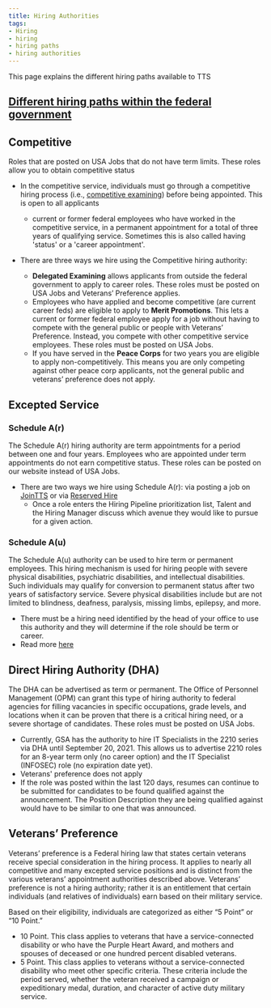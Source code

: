 ```yaml
---
title: Hiring Authorities
tags:
- Hiring
- hiring
- hiring paths
- hiring authorities
---
```

This page explains the different hiring paths available to TTS

## [Different hiring paths within the federal government](https://www.usajobs.gov/Help/working-in-government/unique-hiring-paths/)

## Competitive
Roles that are posted on USA Jobs that do not have term limits. These roles allow you to obtain competitive status 
* In the competitive service, individuals must go through a competitive hiring process (i.e., [competitive examining](https://www.opm.gov/policy-data-oversight/hiring-information/competitive-hiring/)) before being appointed. This is open to all applicants
	* current or former federal employees who have worked in the competitive service, in a permanent appointment for a total of three years of qualifying service. Sometimes this is also called having 'status' or a 'career appointment'.
	
* There are three ways we hire using the Competitive hiring authority:
  * **Delegated Examining**  allows applicants from outside the federal government to apply to career roles. These roles must be posted on USA Jobs and Veterans’ Preference applies.
  * Employees who have applied and become competitive (are current career feds) are eligible to apply to **Merit Promotions**. This lets a current or former federal employee apply for a job without having to compete with the general public or people with Veterans’ Preference. Instead, you compete with other competitive service employees. These roles must be posted on USA Jobs.
  * If you have served in the **Peace Corps** for two years you are eligible to apply non-competitively. This means you are only competing against other peace corp applicants, not the general public and veterans’ preference does not apply. 

## Excepted Service 
### Schedule A(r)
The Schedule A(r) hiring authority are term appointments for a period between one and four years.
Employees who are appointed under term appointments do not earn competitive status. These roles can be posted on our website instead of USA Jobs.
* There are two ways we hire using Schedule A(r): via posting a job on [JoinTTS](https://join.tts.gsa.gov/) or via [Reserved Hire](https://drive.google.com/file/d/0B4J4Dpr2HVDsX2RKMjhtU1NuU2ZEUWoxU0NJWkhLbFVXejlv/view?usp=sharing)
  * Once a role enters the Hiring Pipeline prioritization list, Talent and the Hiring Manager discuss which avenue they would like to pursue for a given action.

### Schedule A(u)
The Schedule A(u) authority can be used to hire term or permanent employees. This hiring mechanism is used for hiring people with severe physical disabilities, psychiatric disabilities, and intellectual disabilities. Such individuals may qualify for conversion to permanent status after two years of satisfactory service. Severe physical disabilities include but are not limited to blindness, deafness, paralysis, missing limbs, epilepsy, and more.
* There must be a hiring need identified by the head of your office to use this authority and they will determine if the role should be term or career.
* Read more [here](https://docs.google.com/document/d/1WnvPtg6QxcrX8UQZWBZhGiRfxWphl7Nd7oy5gPXrVaQ/edit?usp=sharing)

## Direct Hiring Authority (DHA)
The DHA can be advertised as term or permanent. The Office of Personnel Management (OPM) can grant this type of hiring authority to federal agencies for filling vacancies in specific occupations, grade levels, and locations when it can be proven that there is a critical hiring need, or a severe shortage of candidates. These roles must be posted on USA Jobs. 
* Currently, GSA has the authority to hire IT Specialists in the 2210 series via DHA until September 20, 2021. This allows us to advertise 2210 roles for an 8-year term only (no career option) and the IT Specialist (INFOSEC) role (no expiration date yet). 
* Veterans' preference does not apply
* If the role was posted within the last 120 days, resumes can continue to be submitted for candidates to be found qualified against the announcement. The Position Description they are being qualified against would have to be similar to one that was announced.

## Veterans’ Preference
Veterans’ preference is a Federal hiring law that states certain veterans receive special consideration in the hiring process. It applies to nearly all competitive and many excepted service positions and is distinct
from the various veterans’ appointment authorities described above. Veterans’ preference is not a hiring
authority; rather it is an entitlement that certain individuals (and relatives of individuals) earn based on
their military service.

Based on their eligibility, individuals are categorized as either “5 Point” or “10 Point.”
* 10 Point. This class applies to veterans that have a service-connected disability or who have the
Purple Heart Award, and mothers and spouses of deceased or one hundred percent disabled
veterans.
* 5 Point. This class applies to veterans without a service-connected disability who meet other
specific criteria. These criteria include the period served, whether the veteran received a campaign or
expeditionary medal, duration, and character of active duty military service.
